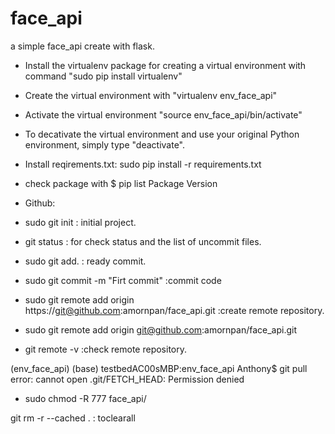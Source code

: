 # face_api
a simple face_api create with flask.
- Install the virtualenv package for creating a virtual environment with command "sudo pip install virtualenv"
- Create the virtual environment with "virtualenv env_face_api"
- Activate the virtual environment "source env_face_api/bin/activate"
- To decativate the virtual environment and use your original Python environment, simply type "deactivate".
- Install reqirements.txt: sudo pip install -r requirements.txt
- check package with $ pip list Package Version

- Github: 
- sudo git init : initial project.
- git status : for check status and the list of uncommit files.
- sudo git add. : ready commit.
- sudo git commit -m "Firt commit" :commit code
- sudo git remote add origin https://git@github.com:amornpan/face_api.git :create remote repository.
- sudo git remote add origin git@github.com:amornpan/face_api.git
- git remote -v :check remote repository.


(env_face_api) (base) testbedAC00sMBP:env_face_api Anthony$ git pull
error: cannot open .git/FETCH_HEAD: Permission denied
- sudo chmod -R 777 face_api/

git rm -r --cached .  : toclearall
